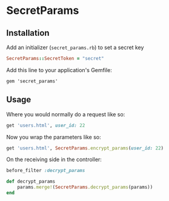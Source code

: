 # SecretParams

## Installation

Add an initializer (```secret_params.rb```) to set a secret key
```ruby
SecretParams::SecretToken = "secret"
```

Add this line to your application's Gemfile:

    gem 'secret_params'

## Usage

Where you would normally do a request like so: 

```ruby
get 'users.html', user_id: 22
```
Now you wrap the parameters like so:
```ruby
get 'users.html', SecretParams.encrypt_params(user_id: 22)
```

On the receiving side in the controller:

```ruby
before_filter :decrypt_params

def decrypt_params
	params.merge!(SecretParams.decrypt_params(params))
end
```

